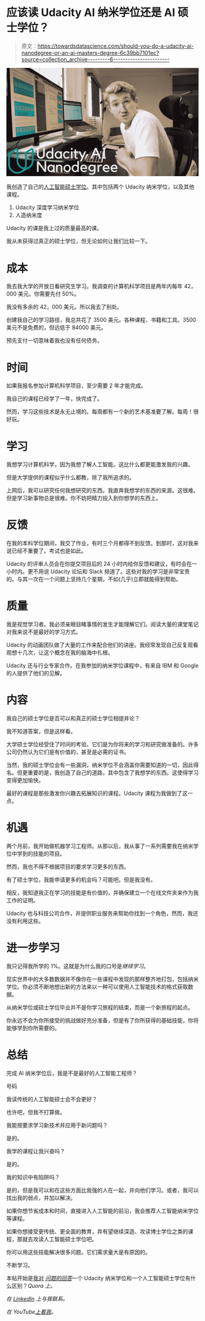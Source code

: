 # 应该读 Udacity AI 纳米学位还是 AI 硕士学位？

> 原文：<https://towardsdatascience.com/should-you-do-a-udacity-ai-nanodegree-or-an-ai-masters-degree-6c39bb7101ec?source=collection_archive---------6----------------------->

![](img/05fa49bff3d60a51ba7c56f6eac46e75.png)

我创造了自己的[人工智能硕士学位](http://bit.ly/AIMastersDegree)。其中包括两个 Udacity 纳米学位，以及其他课程。

1.  Udacity 深度学习纳米学位
2.  人造纳米度

Udacity 的课是我上过的质量最高的课。

我从未获得过真正的硕士学位，但无论如何让我们比较一下。

# **成本**

我去我大学的开放日看研究生学习。我调查的计算机科学项目是两年内每年 42，000 美元。你需要先付 50%。

我没有多余的 42，000 美元。所以我去了别处。

创建我自己的学习路径，我总共花了 3500 美元。各种课程、书籍和工具。3500 美元不是免费的，但远低于 84000 美元。

预先支付一切意味着我也没有任何债务。

# **时间**

如果我报名参加计算机科学项目，至少需要 2 年才能完成。

我自己的课程已经学了一年，快完成了。

然而，学习这些技术是永无止境的。每周都有一个新的艺术基准要了解。每周！很好玩。

# **学习**

我想学习计算机科学，因为我想了解人工智能。这比什么都更能激发我的兴趣。

但是大学提供的课程似乎什么都教，除了我所追求的。

上网后，我可以研究任何我想研究的东西。我直奔我想学的东西的来源。这很难。但是学习新事物总是很难。你不妨把精力投入到你想学的东西上。

# **反馈**

在我的本科学位期间，我交了作业，有时三个月都得不到反馈。到那时，这对我来说已经不重要了。考试也是如此。

Udacity 的评审人员会在你提交项目后的 24 小时内给你反馈和建议，有时会在一小时内。更不用说 Udacity 论坛和 Slack 频道了。这些对我的学习是非常宝贵的。与其一次在一个问题上坚持几个星期，不如(几乎)立即就能得到帮助。

# **质量**

我是视觉学习者。我必须亲眼目睹事情的发生才能理解它们。阅读大量的课堂笔记对我来说不是最好的学习方式。

Udacity 的动画团队做了大量的工作来配合他们的讲座。我经常发现自己反复观看观想十几次，让这个概念在我的脑海中扎根。

Udacity 还与行业专家合作。在我参加的纳米学位课程中，有来自 IBM 和 Google 的人提供了他们的见解。

# **内容**

我自己的硕士学位是否可以和真正的硕士学位相提并论？

我不知道答案，但是这样看。

大学硕士学位经受住了时间的考验。它们是为你将来的学习和研究做准备的。许多公司仍然认为它们是有价值的，甚至是必需的证书。

当然，我的硕士学位会有一些漏洞，纳米学位不会涵盖你需要知道的一切，因此得名。但更重要的是，我创造了自己的道路，其中包含了我想学的东西。这使得学习变得更加愉快。

最好的课程是那些激发你兴趣去拓展知识的课程。Udacity 课程为我做到了这一点。

# **机遇**

两个月前，我开始做机器学习工程师。从那以后，我从事了一系列需要我在纳米学位中学到的技能的项目。

然而，我也不得不根据项目的要求学习更多的东西。

有了硕士学位，我能申请更多的机会吗？可能吧。但是我没有。

相反，我知道我正在学习的技能是有价值的，并确保建立一个在线文件夹来作为我工作的证明。

Udacity 也与科技公司合作，并提供职业服务来帮助你找到一个角色，然而，我还没有利用这些。

# **进一步学习**

我只记得我所学的 1%。这就是为什么我的口号是*继续学习*。

现实世界中的大多数数据并不像你在一些课程中发现的那样整齐地打包，包括纳米学位。你必须不断地想出新的方法来以一种可以使用人工智能技术的格式获取数据。

从纳米学位或硕士学位毕业并不是你学习旅程的结束，而是一个新旅程的起点。

你永远不会为你所接受的挑战做好充分准备，但是有了你所获得的基础技能，你将能够学到你所需要的。

# **总结**

完成 AI 纳米学位后，我是不是最好的人工智能工程师？

号码

我读传统的人工智能硕士会不会更好？

也许吧，但我不打算做。

我能按要求学习新技术并应用于新问题吗？

是的。

我学的课程让我兴奋吗？

是的。

我的知识中有陷阱吗？

是的，但是我可以和在这些方面比我强的人在一起，并向他们学习。或者，我可以找出我的弱点，并加以解决。

如果你想节省成本和时间，直接进入人工智能的前沿，我会推荐人工智能纳米学位等课程。

如果你想接受更传统、更全面的教育，并有望继续深造、攻读博士学位之类的课程，那就去攻读人工智能硕士学位吧。

你可以用这些技能解决很多问题。它们需求量大是有原因的。

不断学习。

本帖开始是[我对](http://qr.ae/TUIIFC) [*问题的回答*](https://www.quora.com/What-is-the-difference-between-a-Udacity-Nanodegree-and-a-master-s-degree-with-artificial-intelligence)一个 Udacity 纳米学位和一个人工智能硕士学位有什么区别？*Quora 上。*

*在 [LinkedIn](http://bit.ly/DanielBourkeOnLinkedIn) 上与我联系。*

*在 YouTube[上看我](http://bit.ly/DanielBourkeOnYouTube)。*